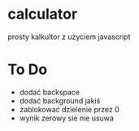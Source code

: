 # calculator
prosty kalkultor z użyciem javascript
# To Do
- dodać backspace
- dodać background jakiś
- zablokować dzielenie przez 0
- wynik zerowy sie nie usuwa

